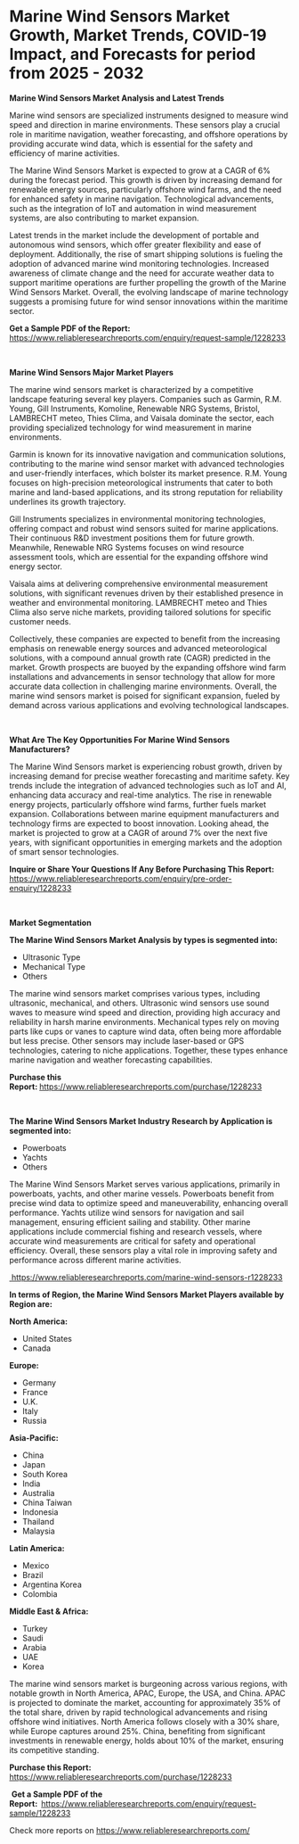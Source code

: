 <p><h1>Marine Wind Sensors Market Growth, Market Trends, COVID-19 Impact, and Forecasts for period from 2025 - 2032</h1></p><p><strong>Marine Wind Sensors Market Analysis and Latest Trends</strong></p>
<p><p>Marine wind sensors are specialized instruments designed to measure wind speed and direction in marine environments. These sensors play a crucial role in maritime navigation, weather forecasting, and offshore operations by providing accurate wind data, which is essential for the safety and efficiency of marine activities.</p><p>The Marine Wind Sensors Market is expected to grow at a CAGR of 6% during the forecast period. This growth is driven by increasing demand for renewable energy sources, particularly offshore wind farms, and the need for enhanced safety in marine navigation. Technological advancements, such as the integration of IoT and automation in wind measurement systems, are also contributing to market expansion.</p><p>Latest trends in the market include the development of portable and autonomous wind sensors, which offer greater flexibility and ease of deployment. Additionally, the rise of smart shipping solutions is fueling the adoption of advanced marine wind monitoring technologies. Increased awareness of climate change and the need for accurate weather data to support maritime operations are further propelling the growth of the Marine Wind Sensors Market. Overall, the evolving landscape of marine technology suggests a promising future for wind sensor innovations within the maritime sector.</p></p>
<p><strong>Get a Sample PDF of the Report:&nbsp;</strong> <a href="https://www.reliableresearchreports.com/enquiry/request-sample/1228233?utm_campaign=2203&utm_medium=2&utm_source=Github&utm_content=ia&utm_term=10022025&utm_id=marine-wind-sensors">https://www.reliableresearchreports.com/enquiry/request-sample/1228233</a></p>
<p>&nbsp;</p>
<p><strong>Marine Wind Sensors Major Market Players</strong></p>
<p><p>The marine wind sensors market is characterized by a competitive landscape featuring several key players. Companies such as Garmin, R.M. Young, Gill Instruments, Komoline, Renewable NRG Systems, Bristol, LAMBRECHT meteo, Thies Clima, and Vaisala dominate the sector, each providing specialized technology for wind measurement in marine environments.</p><p>Garmin is known for its innovative navigation and communication solutions, contributing to the marine wind sensor market with advanced technologies and user-friendly interfaces, which bolster its market presence. R.M. Young focuses on high-precision meteorological instruments that cater to both marine and land-based applications, and its strong reputation for reliability underlines its growth trajectory.</p><p>Gill Instruments specializes in environmental monitoring technologies, offering compact and robust wind sensors suited for marine applications. Their continuous R&D investment positions them for future growth. Meanwhile, Renewable NRG Systems focuses on wind resource assessment tools, which are essential for the expanding offshore wind energy sector.</p><p>Vaisala aims at delivering comprehensive environmental measurement solutions, with significant revenues driven by their established presence in weather and environmental monitoring. LAMBRECHT meteo and Thies Clima also serve niche markets, providing tailored solutions for specific customer needs.</p><p>Collectively, these companies are expected to benefit from the increasing emphasis on renewable energy sources and advanced meteorological solutions, with a compound annual growth rate (CAGR) predicted in the market. Growth prospects are buoyed by the expanding offshore wind farm installations and advancements in sensor technology that allow for more accurate data collection in challenging marine environments. Overall, the marine wind sensors market is poised for significant expansion, fueled by demand across various applications and evolving technological landscapes.</p></p>
<p>&nbsp;</p>
<p><strong>What Are The Key Opportunities For Marine Wind Sensors Manufacturers?</strong></p>
<p><p>The Marine Wind Sensors market is experiencing robust growth, driven by increasing demand for precise weather forecasting and maritime safety. Key trends include the integration of advanced technologies such as IoT and AI, enhancing data accuracy and real-time analytics. The rise in renewable energy projects, particularly offshore wind farms, further fuels market expansion. Collaborations between marine equipment manufacturers and technology firms are expected to boost innovation. Looking ahead, the market is projected to grow at a CAGR of around 7% over the next five years, with significant opportunities in emerging markets and the adoption of smart sensor technologies.</p></p>
<p><strong>Inquire or Share Your Questions If Any Before Purchasing This Report:</strong> <a href="https://www.reliableresearchreports.com/enquiry/pre-order-enquiry/1228233?utm_campaign=2203&utm_medium=2&utm_source=Github&utm_content=ia&utm_term=10022025&utm_id=marine-wind-sensors">https://www.reliableresearchreports.com/enquiry/pre-order-enquiry/1228233</a></p>
<p>&nbsp;</p>
<p><strong>Market Segmentation</strong></p>
<p><strong>The Marine Wind Sensors Market Analysis by types is segmented into:</strong></p>
<p><ul><li>Ultrasonic Type</li><li>Mechanical Type</li><li>Others</li></ul></p>
<p><p>The marine wind sensors market comprises various types, including ultrasonic, mechanical, and others. Ultrasonic wind sensors use sound waves to measure wind speed and direction, providing high accuracy and reliability in harsh marine environments. Mechanical types rely on moving parts like cups or vanes to capture wind data, often being more affordable but less precise. Other sensors may include laser-based or GPS technologies, catering to niche applications. Together, these types enhance marine navigation and weather forecasting capabilities.</p></p>
<p><strong>Purchase this Report:&nbsp;</strong><a href="https://www.reliableresearchreports.com/purchase/1228233?utm_campaign=2203&utm_medium=2&utm_source=Github&utm_content=ia&utm_term=10022025&utm_id=marine-wind-sensors">https://www.reliableresearchreports.com/purchase/1228233</a></p>
<p>&nbsp;</p>
<p><strong>The Marine Wind Sensors Market Industry Research by Application is segmented into:</strong></p>
<p><ul><li>Powerboats</li><li>Yachts</li><li>Others</li></ul></p>
<p><p>The Marine Wind Sensors Market serves various applications, primarily in powerboats, yachts, and other marine vessels. Powerboats benefit from precise wind data to optimize speed and maneuverability, enhancing overall performance. Yachts utilize wind sensors for navigation and sail management, ensuring efficient sailing and stability. Other marine applications include commercial fishing and research vessels, where accurate wind measurements are critical for safety and operational efficiency. Overall, these sensors play a vital role in improving safety and performance across different marine activities.</p></p>
<p><a href="https://www.reliableresearchreports.com/marine-wind-sensors-r1228233?utm_campaign=2203&utm_medium=2&utm_source=Github&utm_content=ia&utm_term=10022025&utm_id=marine-wind-sensors">&nbsp;https://www.reliableresearchreports.com/marine-wind-sensors-r1228233</a></p>
<p><strong>In terms of Region, the Marine Wind Sensors Market Players available by Region are:</strong></p>
<p>
    <p> <strong> North America: </strong>
        <ul>
            <li>United States</li>
            <li>Canada</li>
        </ul>
        </p> 
    <p> <strong> Europe: </strong>
        <ul>
            <li>Germany</li>
            <li>France</li>
            <li>U.K.</li>
            <li>Italy</li>
            <li>Russia</li>
        </ul>
        </p> 
    <p> <strong> Asia-Pacific: </strong>
        <ul>
            <li>China</li>
            <li>Japan</li>
            <li>South Korea</li>
            <li>India</li>
            <li>Australia</li>
            <li>China Taiwan</li>
            <li>Indonesia</li>
            <li>Thailand</li>
            <li>Malaysia</li>
        </ul>
        </p> 
    <p> <strong> Latin America: </strong>
        <ul>
            <li>Mexico</li>
            <li>Brazil</li>
            <li>Argentina Korea</li>
            <li>Colombia</li>
        </ul>
        </p> 
    <p> <strong> Middle East & Africa: </strong>
        <ul>
            <li>Turkey</li>
            <li>Saudi</li>
            <li>Arabia</li>
            <li>UAE</li>
            <li>Korea</li>
        </ul>
    </p>
    </p>
<p><p>The marine wind sensors market is burgeoning across various regions, with notable growth in North America, APAC, Europe, the USA, and China. APAC is projected to dominate the market, accounting for approximately 35% of the total share, driven by rapid technological advancements and rising offshore wind initiatives. North America follows closely with a 30% share, while Europe captures around 25%. China, benefiting from significant investments in renewable energy, holds about 10% of the market, ensuring its competitive standing.</p></p>
<p><strong>Purchase this Report: </strong><a href="https://www.reliableresearchreports.com/purchase/1228233?utm_campaign=2203&utm_medium=2&utm_source=Github&utm_content=ia&utm_term=10022025&utm_id=marine-wind-sensors">https://www.reliableresearchreports.com/purchase/1228233</a></p>
<p>&nbsp;<strong>Get a Sample PDF of the Report:&nbsp;&nbsp;</strong><a href="https://www.reliableresearchreports.com/enquiry/request-sample/1228233?utm_campaign=2203&utm_medium=2&utm_source=Github&utm_content=ia&utm_term=10022025&utm_id=marine-wind-sensors">https://www.reliableresearchreports.com/enquiry/request-sample/1228233</a></p>
<p><strong></strong></p>
<p>Check more reports on <a href="https://www.reliableresearchreports.com/?utm_campaign=2203&utm_medium=2&utm_source=Github&utm_content=ia&utm_term=10022025&utm_id=marine-wind-sensors">https://www.reliableresearchreports.com/</a></p>